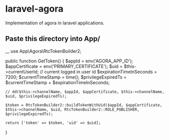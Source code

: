 # laravel-agora
Implementation of agora in laravel applications.

## Paste this directory into App/

__
use App\Agora\RtcTokenBuilder2;

public function GetToken()
{
    $appId = env('AGORA_APP_ID');
    $appCertificate = env('PRIMARY_CERTIFICATE');
    $uid = $this->currentUserId;         // current logged in user id
    $expirationTimeInSeconds = 7200;
    $currentTimeStamp = time();
    $privilegeExpiredTs = $currentTimeStamp + $expirationTimeInSeconds;

    // dd($this->channelName, $appId, $appCertificate, $this->channelName, $uid, $privilegeExpiredTs);

    $token = RtcTokenBuilder2::buildTokenWithUid($appId, $appCertificate, $this->channelName, $uid, RtcTokenBuilder2::ROLE_PUBLISHER, $privilegeExpiredTs);

    return ['token' => $token, 'uid' => $uid];
}

